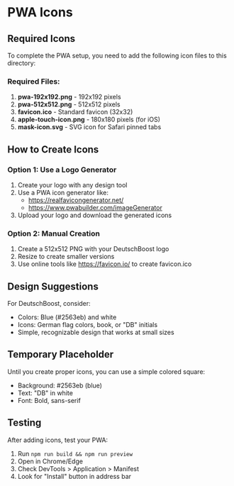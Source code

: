# PWA Icons

## Required Icons

To complete the PWA setup, you need to add the following icon files to this directory:

### Required Files:
1. **pwa-192x192.png** - 192x192 pixels
2. **pwa-512x512.png** - 512x512 pixels
3. **favicon.ico** - Standard favicon (32x32)
4. **apple-touch-icon.png** - 180x180 pixels (for iOS)
5. **mask-icon.svg** - SVG icon for Safari pinned tabs

## How to Create Icons

### Option 1: Use a Logo Generator
1. Create your logo with any design tool
2. Use a PWA icon generator like:
   - https://realfavicongenerator.net/
   - https://www.pwabuilder.com/imageGenerator
3. Upload your logo and download the generated icons

### Option 2: Manual Creation
1. Create a 512x512 PNG with your DeutschBoost logo
2. Resize to create smaller versions
3. Use online tools like https://favicon.io/ to create favicon.ico

## Design Suggestions

For DeutschBoost, consider:
- Colors: Blue (#2563eb) and white
- Icons: German flag colors, book, or "DB" initials
- Simple, recognizable design that works at small sizes

## Temporary Placeholder

Until you create proper icons, you can use a simple colored square:
- Background: #2563eb (blue)
- Text: "DB" in white
- Font: Bold, sans-serif

## Testing

After adding icons, test your PWA:
1. Run `npm run build && npm run preview`
2. Open in Chrome/Edge
3. Check DevTools > Application > Manifest
4. Look for "Install" button in address bar
